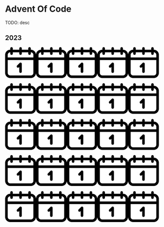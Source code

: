 # Advent Of Code

TODO: desc

## 2023

<a href="https://github.com/lvainio/Advent-Of-Code-2023/tree/main/2023/day1"><img src="assets/calendar.png" alt="alt text" width="20%" /></a><a href="https://github.com/lvainio/Advent-Of-Code-2023/tree/main/2023/day2"><img src="assets/calendar.png" alt="alt text" width="20%" /></a><a href="https://github.com/lvainio/Advent-Of-Code-2023/tree/main/2023/day3"><img src="assets/calendar.png" alt="alt text" width="20%" /></a><a href="https://github.com/lvainio/Advent-Of-Code-2023/tree/main/2023/day4"><img src="assets/calendar.png" alt="alt text" width="20%" /></a><a href="https://github.com/lvainio/Advent-Of-Code-2023/tree/main/2023/day5"><img src="assets/calendar.png" alt="alt text" width="20%" /></a>

<a href="https://github.com/lvainio/Advent-Of-Code-2023/tree/main/2023/day6"><img src="assets/calendar.png" alt="alt text" width="20%" /></a><a href="https://github.com/lvainio/Advent-Of-Code-2023/tree/main/2023/day7"><img src="assets/calendar.png" alt="alt text" width="20%" /></a><a href="https://github.com/lvainio/Advent-Of-Code-2023/tree/main/2023/day8"><img src="assets/calendar.png" alt="alt text" width="20%" /></a><a href="https://github.com/lvainio/Advent-Of-Code-2023/tree/main/2023/day9"><img src="assets/calendar.png" alt="alt text" width="20%" /></a><a href="https://github.com/lvainio/Advent-Of-Code-2023/tree/main/2023/day10"><img src="assets/calendar.png" alt="alt text" width="20%" /></a>

<a href="https://github.com/lvainio/Advent-Of-Code-2023/tree/main/2023/day11"><img src="assets/calendar.png" alt="alt text" width="20%" /></a><a href="https://github.com/lvainio/Advent-Of-Code-2023/tree/main/2023/day12"><img src="assets/calendar.png" alt="alt text" width="20%" /></a><a href="https://github.com/lvainio/Advent-Of-Code-2023/tree/main/2023/day13"><img src="assets/calendar.png" alt="alt text" width="20%" /></a><a href="https://github.com/lvainio/Advent-Of-Code-2023/tree/main/2023/day14"><img src="assets/calendar.png" alt="alt text" width="20%" /></a><a href="https://github.com/lvainio/Advent-Of-Code-2023/tree/main/2023/day15"><img src="assets/calendar.png" alt="alt text" width="20%" /></a>

<a href="https://github.com/lvainio/Advent-Of-Code-2023/tree/main/2023/day16"><img src="assets/calendar.png" alt="alt text" width="20%" /></a><a href="https://github.com/lvainio/Advent-Of-Code-2023/tree/main/2023/day17"><img src="assets/calendar.png" alt="alt text" width="20%" /></a><a href="https://github.com/lvainio/Advent-Of-Code-2023/tree/main/2023/day18"><img src="assets/calendar.png" alt="alt text" width="20%" /></a><a href="https://github.com/lvainio/Advent-Of-Code-2023/tree/main/2023/day19"><img src="assets/calendar.png" alt="alt text" width="20%" /></a><a href="https://github.com/lvainio/Advent-Of-Code-2023/tree/main/2023/day20"><img src="assets/calendar.png" alt="alt text" width="20%" /></a>

<a href="https://github.com/lvainio/Advent-Of-Code-2023/tree/main/2023/day21"><img src="assets/calendar.png" alt="alt text" width="20%" /></a><a href="https://github.com/lvainio/Advent-Of-Code-2023/tree/main/2023/day22"><img src="assets/calendar.png" alt="alt text" width="20%" /></a><a href="https://github.com/lvainio/Advent-Of-Code-2023/tree/main/2023/day23"><img src="assets/calendar.png" alt="alt text" width="20%" /></a><a href="https://github.com/lvainio/Advent-Of-Code-2023/tree/main/2023/day24"><img src="assets/calendar.png" alt="alt text" width="20%" /></a><a href="https://github.com/lvainio/Advent-Of-Code-2023/tree/main/2023/day25"><img src="assets/calendar.png" alt="alt text" width="20%" /></a>
